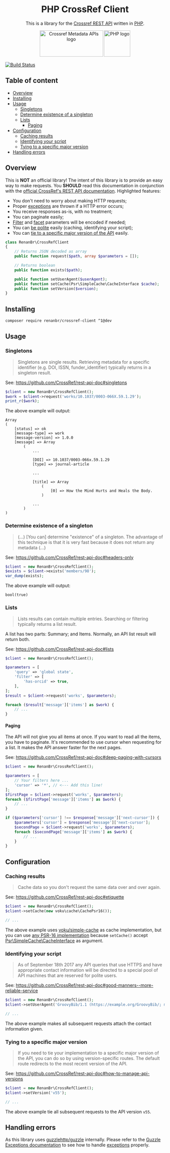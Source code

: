 <center>

# PHP CrossRef Client

This is a library for the [Crossref REST API](https://www.crossref.org/services/metadata-delivery/rest-api/) written in [PHP](https://php.net).

[<img src="https://assets.crossref.org/logo/crossref-metadata-apis-200.svg" width="200" height="83" alt="Crossref Metadata APIs logo">](https://www.crossref.org/services/metadata-delivery/rest-api/) [<img src="https://upload.wikimedia.org/wikipedia/commons/2/27/PHP-logo.svg" height="83" alt="PHP logo">](https://php.net)

</center>

[![Build Status](https://travis-ci.org/renanbr/crossref-client.svg?branch=1.x)](https://travis-ci.org/renanbr/crossref-client)

## Table of content

* [Overview](#overview)
* [Installing](#installing)
* [Usage](#usage)
   * [Singletons](#singletons)
   * [Determine existence of a singleton](#determine-existence-of-a-singleton)
   * [Lists](#lists)
      * [Paging](#paging)
* [Configuration](#configuration)
   * [Caching results](#caching-results)
   * [Identifying your script](#identifying-your-script)
   * [Tying to a specific major version](#tying-to-a-specific-major-version)
* [Handling errors](#handling-errors)

## Overview

This is **NOT** an official library! The intent of this library is to provide an easy way to make requests. You **SHOULD** read this documentation in conjunction with the [official CrossRef's REST API documentation](https://github.com/CrossRef/rest-api-doc). Highlighted features:

- You don't need to worry about making HTTP requests;
- Proper [exceptions] are thrown if a HTTP error occurs;
- You receive responses as-is, with no treatment;
- You can paginate easily;
- [Filter](https://github.com/CrossRef/rest-api-doc#filter-names) and [facet](https://github.com/CrossRef/rest-api-doc#facet-counts) parameters will be encoded if needed;
- You can [be polite](https://github.com/CrossRef/rest-api-doc#etiquette) easily (caching, identifying your script);
- You can [tie to a specific major version of the API](https://github.com/CrossRef/rest-api-doc#how-to-manage-api-versions) easily.

```php
class RenanBr\CrossRefClient
{
    // Returns JSON decoded as array
    public function request($path, array $parameters = []);

    // Returns boolean
    public function exists($path);

    public function setUserAgent($userAgent);
    public function setCache(Psr\SimpleCache\CacheInterface $cache);
    public function setVersion($version);
}
```

## Installing

```bash
composer require renanbr/crossref-client ^1@dev
```

## Usage

### Singletons

> Singletons are single results. Retrieving metadata for a specific identifier (e.g. DOI, ISSN, funder_identifier) typically returns in a singleton result.

See: https://github.com/CrossRef/rest-api-doc#singletons

```php
$client = new RenanBr\CrossRefClient();
$work = $client->request('works/10.1037/0003-066X.59.1.29');
print_r($work);
```

The above example will output:

```
Array
(
    [status] => ok
    [message-type] => work
    [message-version] => 1.0.0
    [message] => Array
        (
            ...

            [DOI] => 10.1037/0003-066x.59.1.29
            [type] => journal-article

            ...

            [title] => Array
                (
                    [0] => How the Mind Hurts and Heals the Body.
                )

            ...
        )
)
```

### Determine existence of a singleton

> (...) [You can] determine "existence" of a singleton. The advantage of this technique is that it is very fast because it does not return any metadata (...)

See: https://github.com/CrossRef/rest-api-doc#headers-only

```php
$client = new RenanBr\CrossRefClient();
$exists = $client->exists('members/98');
var_dump(exists);
```

The above example will output:

```
bool(true)
```

### Lists

> Lists results can contain multiple entries. Searching or filtering typically returns a list result.

A list has two parts: Summary; and Items. Normally, an API list result will return both.

See: https://github.com/CrossRef/rest-api-doc#lists

```php
$client = new RenanBr\CrossRefClient();

$parameters = [
    'query' => 'global state',
    'filter' => [
        'has-orcid' => true,
    ],
];
$result = $client->request('works', $parameters);

foreach ($result['message']['items'] as $work) {
    // ...
}
```

#### Paging

The API will not give you all items at once. If you want to read all the items, you have to paginate. It's recommended to use cursor when requesting for a list. It makes the API answer faster for the next pages.

See: https://github.com/CrossRef/rest-api-doc#deep-paging-with-cursors

```php
$client = new RenanBr\CrossRefClient();

$parameters = [
    // Your filters here ...
    'cursor' => '*', // <--- Add this line!
];
$firstPage = $client->request('works', $parameters);
foreach ($firstPage['message']['items'] as $work) {
    // ...
}

if ($parameters['cursor'] !== $response['message']['next-cursor']) {
    $parameters['cursor'] = $response['message']['next-cursor'];
    $secondPage = $client->request('works', $parameters);
    foreach ($secondPage['message']['items'] as $work) {
        // ...
    }
}
```

## Configuration

### Caching results

> Cache data so you don't request the same data over and over again.

See: https://github.com/CrossRef/rest-api-doc#etiquette

```php
$client = new RenanBr\CrossRefClient();
$client->setCache(new voku\cache\CachePsr16());

// ...
```

The above example uses [voku/simple-cache](https://github.com/voku/simple-cache) as cache implementation, but you can use [any PSR-16 implementation](https://packagist.org/providers/psr/simple-cache-implementation) because `setCache()` accept [Psr\SimpleCache\CacheInterface](http://www.php-fig.org/psr/psr-16/#21-cacheinterface) as argument.

### Identifying your script

> As of September 18th 2017 any API queries that use HTTPS and have appropriate contact information will be directed to a special pool of API machines that are reserved for polite users.

See: https://github.com/CrossRef/rest-api-doc#good-manners--more-reliable-service

```php
$client = new RenanBr\CrossRefClient();
$client->setUserAgent('GroovyBib/1.1 (https://example.org/GroovyBib/; mailto:GroovyBib@example.org)');

// ...
```

The above example makes all subsequent requests attach the contact information given.

### Tying to a specific major version

> If you need to tie your implementation to a specific major version of the API, you can do so by using version-specific routes. The default route redirects to the most recent version of the API.

See: https://github.com/CrossRef/rest-api-doc#how-to-manage-api-versions

```php
$client = new RenanBr\CrossRefClient();
$client->setVersion('v55');

// ...
```

The above example tie all subsequent requests to the API version `v55`.

## Handling errors

As this library uses [guzzlehttp/guzzle](http://guzzlephp.org) internally. Please refer to the [Guzzle Exceptions documentation](http://docs.guzzlephp.org/en/stable/quickstart.html#exceptions) to see how to handle [exceptions] properly.

[exceptions]: http://php.net/exception
